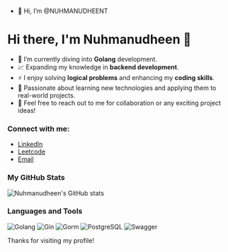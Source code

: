- 👋 Hi, I’m @NUHMANUDHEENT
# Hi there, I'm Nuhmanudheen 👋

- 🌱 I’m currently diving into **Golang** development.
- 📈 Expanding my knowledge in **backend development**.
- ⚡ I enjoy solving **logical problems** and enhancing my **coding skills**.
- 🚀 Passionate about learning new technologies and applying them to real-world projects.
- 💬 Feel free to reach out to me for collaboration or any exciting project ideas!

### Connect with me:
- [LinkedIn](https://www.linkedin.com/in/nuhmanudheent/)
- [Leetcode](https://leetcode.com/u/NUHMAN9260/)
- [Email](nuhmanudheent@gmail.com)

### My GitHub Stats
![Nuhmanudheen's GitHub stats](https://github-readme-stats.vercel.app/api?username=NUHMANUDHEENT&show_icons=true&theme=radical)

### Languages and Tools
![Golang](https://img.shields.io/badge/-Golang-blue?style=flat-square&logo=go)
![Gin](https://img.shields.io/badge/-Gin%20Framework-red?style=flat-square&logo=go)
![Gorm](https://img.shields.io/badge/-Gorm-orange?style=flat-square&logo=go)
![PostgreSQL](https://img.shields.io/badge/-PostgreSQL-blue?style=flat-square&logo=postgresql)
![Swagger](https://img.shields.io/badge/-Swagger-brightgreen?style=flat-square&logo=swagger)

Thanks for visiting my profile!
